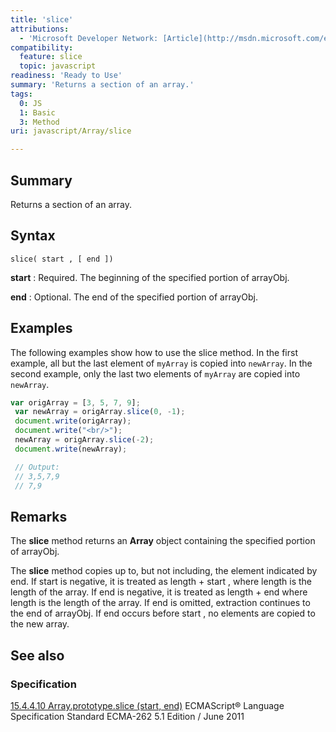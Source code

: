 ```yaml
---
title: 'slice'
attributions:
  - 'Microsoft Developer Network: [Article](http://msdn.microsoft.com/en-us/library/ie/tkcsy6fe(v=vs.94).aspx)'
compatibility:
  feature: slice
  topic: javascript
readiness: 'Ready to Use'
summary: 'Returns a section of an array.'
tags:
  0: JS
  1: Basic
  3: Method
uri: javascript/Array/slice

---
```

## Summary

Returns a section of an array.

## Syntax

    slice( start , [ end ])

**start**
:   Required. The beginning of the specified portion of arrayObj.

**end**
:   Optional. The end of the specified portion of arrayObj.

## Examples

The following examples show how to use the slice method. In the first example, all but the last element of `myArray` is copied into `newArray`. In the second example, only the last two elements of `myArray` are copied into `newArray`.

``` js
var origArray = [3, 5, 7, 9];
 var newArray = origArray.slice(0, -1);
 document.write(origArray);
 document.write("<br/>");
 newArray = origArray.slice(-2);
 document.write(newArray);

 // Output:
 // 3,5,7,9
 // 7,9
```

## Remarks

The **slice** method returns an **Array** object containing the specified portion of arrayObj.

The **slice** method copies up to, but not including, the element indicated by end. If start is negative, it is treated as length + start , where length is the length of the array. If end is negative, it is treated as length + end where length is the length of the array. If end is omitted, extraction continues to the end of arrayObj. If end occurs before start , no elements are copied to the new array.

## See also

### Specification

[15.4.4.10 Array.prototype.slice (start, end)](http://www.ecma-international.org/ecma-262/5.1/#sec-15.4.4.10) ECMAScript® Language Specification Standard ECMA-262 5.1 Edition / June 2011

